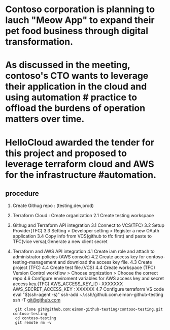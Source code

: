 # Contoso corporation is planning to lauch "Meow App" to expand their pet food business through digital transformation.
# As discussed in the meeting, contoso's CTO wants to leverage their application in the cloud and using automation # practice to offload the burdens of operation matters over time.
# HelloCloud awarded the tender for this project and proposed to leverage terraform cloud and AWS for the infrastructure #automation.
## procedure
1. Create Githug repo : (testing,dev,prod)
2. Terraform Cloud : Create organization 
   2.1 Create testing workspace

3. Githug and Terraform API integration
    3.1 Connect to VCS(TFC)
    3.2 Setup Provider(TFC)
    3.3 Setting > Developer setting > Register a new OAuth application 
    3.4 Copy info from VCS(github to tfc first) and paste to TFC(vice versa),Generate a new client secret

4. Terraform and AWS API integration
   4.1 Create iam role and attach to administrator policies (AWS console)
   4.2 Create access key for contoso-testing-management and download the access key file.
   4.3 Create project (TFC)
   4.4 Create test file.(VCS)
   4.4 Create workspace (TFC) 
       Version Control workflow > Choose orgnization > Choose the correct repo
   4.6 Configure enviroment variables for AWS access key and secret access key.(TFC)
        AWS_ACCESS_KEY_ID : XXXXXXX
        AWS_SECRET_ACCESS_KEY : XXXXXX
   4.7  Configure terraform VS code
        eval "$(ssh-agent -s)"
        ssh-add ~/.ssh/github.com.eimon-github-testing
        ssh -T git@github.com

        git clone git@github.com:eimon-github-testing/contoso-testing.git contoso-testing
        cd contoso-testing
        git remote rm -v
   

    
